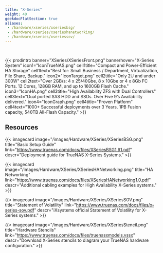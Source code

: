```yaml
---
title: "X-Series"
weight: 40
geekdocFlatSection: true
aliases:
 - /hardware/xseries/xseriesbsg/
 - /hardware/xseries/xserieshanetworking/
 - /hardware/xseries/xseriessov/
---
```

<br>

{{< prodintro banner="XSeries/XSeriesFront.png" bannerhover="X-Series System"
icon1="IconTrueNAS.png" cell1title="Compact and Power-Efficient HA Storage" cell1text="Best for: Small Business / Department, Virtualization, File Share, Backup."
icon2="IconTarget.png" cell2title="Only 2U and under 300W" cell2text="Over 2GB/s: 4 x 25/40Gbe, 8 x 10Gbe or 4 x 8Gb FC Ports. 12 Cores, 128GB RAM, and up to 1600GB Flash Cache."
icon3="IconHA.png" cell3title="High Availability ZFS with Dual Controllers" cell3text="Dual ported SAS HDD and SSDs. Over Five 9’s Availability delivered."
icon4="IconGraph.png" cell4title="Proven Platform" cell4text="1000+ Successful deployments over 3 Years. 1PB Fusion capacity, 540TB All-Flash Capacity." >}}

## Resources

<div class="docs-sections">

{{< imagecard image="/images/Hardware/XSeries/XSeriesBSG.png" title="Basic Setup Guide" link="https://www.truenas.com/docs/files/XSeriesBSG1.91.pdf"
descr="Deployment guide for TrueNAS X-Series Systems." >}}

{{< imagecard image="/images/Hardware/XSeries/XSeriesHANetworking.png" title="HA Networking" link="https://www.truenas.com/docs/files/XSeriesHANetworking1.0.pdf"
descr="Additional cabling examples for High Availability X-Series systems." >}}

<!--{{< imagecard image="/images/Hardware/NetworkPortID.png" title="Network Port IDs" link="https://www.truenas.com/docs/hardware/xseries/xseriesnetworkportids/"
descr="TrueNAS identifications list of TrueNAS X-Series systems network ports." >}}-->

{{< imagecard image="/images/Hardware/XSeries/XSeriesSOV.png" title="Statement of Volatility" link="https://www.truenas.com/docs/files/x-series-sov.pdf"
descr="iXsystems official Statement of Volatility for X-Series systems." >}}

{{< imagecard image="/images/Hardware/XSeries/XSeriesStencil.png" title="Hardware Stencils" link="https://www.truenas.com/docs/files/truenasxmodels.vssx"
descr="Download X-Series stencils to diagram your TrueNAS hardware configuration." >}}

</div>